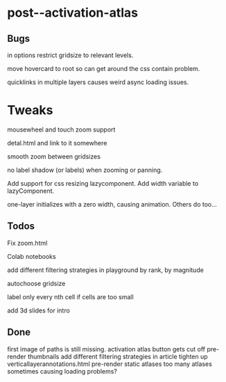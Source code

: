 # post--activation-atlas

## Bugs

in options restrict gridsize to relevant levels.

move hovercard to root so can get around the css contain problem.

quicklinks in multiple layers causes weird async loading issues.

# Tweaks

mousewheel and touch zoom support

detal.html and link to it somewhere

smooth zoom between gridsizes

no label shadow (or labels) when zooming or panning.

Add support for css resizing lazycomponent.
Add width variable to lazyComponent.

one-layer initializes with a zero width, causing animation. Others do too...

## Todos

Fix zoom.html

Colab notebooks

add different filtering strategies in playground
by rank, by magnitude

autochoose gridsize

label only every nth cell if cells are too small

add 3d slides for intro

## Done

first image of paths is still missing.
activation atlas button gets cut off
pre-render thumbnails
add different filtering strategies in article
tighten up verticallayerannotations.html
pre-render static atlases
too many atlases sometimes causing loading problems?


